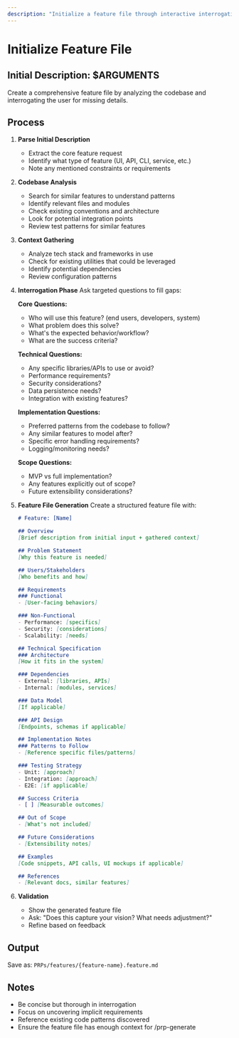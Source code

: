 ```yaml
---
description: "Initialize a feature file through interactive interrogation: /prp-init <initial-description>"
---
```


# Initialize Feature File

## Initial Description: $ARGUMENTS

Create a comprehensive feature file by analyzing the codebase and interrogating the user for missing details.

## Process

1. **Parse Initial Description**
   - Extract the core feature request
   - Identify what type of feature (UI, API, CLI, service, etc.)
   - Note any mentioned constraints or requirements

2. **Codebase Analysis**
   - Search for similar features to understand patterns
   - Identify relevant files and modules
   - Check existing conventions and architecture
   - Look for potential integration points
   - Review test patterns for similar features

3. **Context Gathering**
   - Analyze tech stack and frameworks in use
   - Check for existing utilities that could be leveraged
   - Identify potential dependencies
   - Review configuration patterns

4. **Interrogation Phase**
   Ask targeted questions to fill gaps:

   **Core Questions:**
   - Who will use this feature? (end users, developers, system)
   - What problem does this solve?
   - What's the expected behavior/workflow?
   - What are the success criteria?

   **Technical Questions:**
   - Any specific libraries/APIs to use or avoid?
   - Performance requirements?
   - Security considerations?
   - Data persistence needs?
   - Integration with existing features?

   **Implementation Questions:**
   - Preferred patterns from the codebase to follow?
   - Any similar features to model after?
   - Specific error handling requirements?
   - Logging/monitoring needs?

   **Scope Questions:**
   - MVP vs full implementation?
   - Any features explicitly out of scope?
   - Future extensibility considerations?

5. **Feature File Generation**
   Create a structured feature file with:
   ```markdown
   # Feature: [Name]

   ## Overview
   [Brief description from initial input + gathered context]

   ## Problem Statement
   [Why this feature is needed]

   ## Users/Stakeholders
   [Who benefits and how]

   ## Requirements
   ### Functional
   - [User-facing behaviors]

   ### Non-Functional
   - Performance: [specifics]
   - Security: [considerations]
   - Scalability: [needs]

   ## Technical Specification
   ### Architecture
   [How it fits in the system]

   ### Dependencies
   - External: [libraries, APIs]
   - Internal: [modules, services]

   ### Data Model
   [If applicable]

   ### API Design
   [Endpoints, schemas if applicable]

   ## Implementation Notes
   ### Patterns to Follow
   - [Reference specific files/patterns]

   ### Testing Strategy
   - Unit: [approach]
   - Integration: [approach]
   - E2E: [if applicable]

   ## Success Criteria
   - [ ] [Measurable outcomes]

   ## Out of Scope
   - [What's not included]

   ## Future Considerations
   - [Extensibility notes]

   ## Examples
   [Code snippets, API calls, UI mockups if applicable]

   ## References
   - [Relevant docs, similar features]
   ```

6. **Validation**
   - Show the generated feature file
   - Ask: "Does this capture your vision? What needs adjustment?"
   - Refine based on feedback

## Output
Save as: `PRPs/features/{feature-name}.feature.md`

## Notes
- Be concise but thorough in interrogation
- Focus on uncovering implicit requirements
- Reference existing code patterns discovered
- Ensure the feature file has enough context for /prp-generate